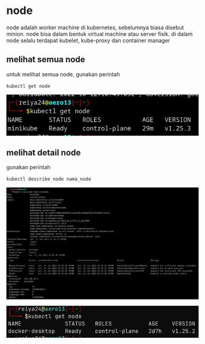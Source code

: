 # node

node adalah worker machine di kubernetes, sebelumnya biasa disebut minion. node bisa dalam bentuk virtual machine atau server fisik. di dalam node selalu terdapat kubelet, kube-proxy dan container manager

## melihat semua node

untuk melihat semua node, gunakan perintah

```bash
kubectl get node
```

![Untitled](node%20514cd263e4ee4297b2d6c54fb6f48c78/Untitled.png)

## melihat detail node

gunakan perintah

```bash
kubectl describe node nama_node
```

![Untitled](node%20514cd263e4ee4297b2d6c54fb6f48c78/Untitled%201.png)

![Untitled](node%20514cd263e4ee4297b2d6c54fb6f48c78/Untitled%202.png)